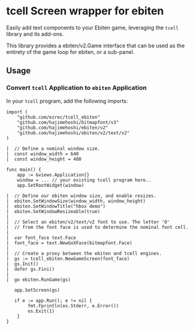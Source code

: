 # tcell Screen wrapper for ebiten

Easily add text components to your Ebiten game, leveraging the
`tcell` library and its add-ons.

This library provides a ebiten/v2.Game interface that can be
used as the entirety of the game loop for ebiten, or a sub-panel.

## Usage

### Convert `tcell` Application to `ebiten` Application

In your `tcell` program, add the following imports:

```
import (
    "github.com/ezrec/tcell_ebiten"
    "github.com/hajimehoshi/bitmapfont/v3"
    "github.com/hajimehoshi/ebiten/v2"
    "github.com/hajimehoshi/ebiten/v2/text/v2"
)

|  // Define a nominal window size.
|  const window_width = 640
|  const window_height = 480

func main() {
    app := &views.Application{}
    window = ... // your existing tcell program here..
    app.SetRootWidget(window)

|  // Define our ebiten window size, and enable resizes.
|  ebiten.SetWindowSize(window_width, window_height)
|  ebiten.SetWindowTitle("hbox demo")
|  ebiten.SetWindowResizeable(true)
|
|  // Select an ebiten/v2/text/v2 font to use. The letter 'O'
|  // from the font face is used to determine the nominal font cell.
|
|  var font_face text.Face
|  font_face = text.NewGoXFace(bitmapfont.Face)
|
|  // Create a proxy between the ebiten and tcell engines.
|  gs := tcell_ebiten.NewGameScreen(font_face)
|  gs.Init()
|  defer gs.Fini()
|
|  go ebiten.RunGame(gs)

   app.SetScreen(gs)

   if e := app.Run(); e != nil {
        fmt.Fprintln(os.Stderr, e.Error())
        os.Exit(1)
    }
}
```
